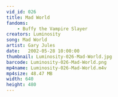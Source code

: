```yaml
---
vid_id: 026
title: Mad World
fandoms:
    - Buffy the Vampire Slayer
creators: Luminosity
song: Mad World
artist: Gary Jules
date:   2002-05-28 10:00:00
thumbnail: Luminosity-026-Mad-World.jpg
barcode: Luminosity-026-Mad-World.png
mp4name: Luminosity-026-Mad-World.m4v
mp4size: 48.47 MB
width: 640
height: 480
---
```



  